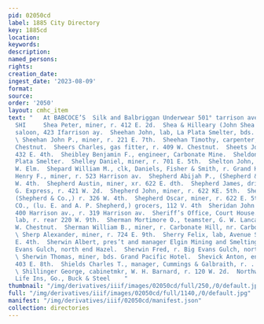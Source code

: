 ```yaml
---
pid: 02050cd
label: 1885 City Directory
key: 1885cd
location: 
keywords: 
description: 
named_persons: 
rights: 
creation_date: 
ingest_date: '2023-08-09'
format: 
source: 
order: '2050'
layout: cmhc_item
text: "   At BABCOCE’S  Silk and Balbriggan Underwear 501° tarrison ave.  SHE 219
  SHI     Shea Peter, miner, r. 412 E. 2d.  Shea & Hilleary (John Shea and J. H. Hilleary,)
  saloon, 423 Ifarrison ay.  Sheehan John, lab, La Plata Smelter, bds. 1401 N. Poplar.
  \ Sheehan John P., miner, r. 221 E. 7th.  Sheehan Timothy, carpenter, bds. 418 W.
  Chestnut.  Sheers Charles, gas fitter, r. 409 W. Chestnut.  Sheets John, lab, r.
  432 E. 4th.  Sheibley Benjamin F., engineer, Carbonate Mine.  Sheldon J., lab, La
  Plata Smelter.  Shelley Daniel, miner, r. 701 E. 5th.  Shelton John, miner, r. 805
  W. Elm.  Shepard William M., clk, Daniels, Fisher & Smith, r. Grand Hotel.  Sheparson
  Henry F., miner, r. 523 Harrison av.  Shepherd Abijah P., (Shepherd & Co.,) r. 326
  W. 4th.  Shepherd Austin, miner, xr. 622 E. dth.  Shepherd James, driver, D. & R.
  G. Express, r. 421 W. 2d.  Shepherd John, miner, r. 622 KE. 5th.  Shepherd L. Edward,
  (Shepherd & Co.,) r. 326 W. 4th.  Shepherd Oscar, miner, r. 622 E. 5th.  s ee &
  CO., (lu. E. and A. P. Shepherd,) grocers, 112 V. 4th  Sheridan John A., mining,
  400 Harrison av., r. 319 Harrison av.  Sheriff’s Office, Court House.  Sherman Luther,
  lab, r. rear 220 W. 9th.  Sherman Mortimore O., teamster, G. W. Lancaster, r. 412
  W. Chestnut.  Sherman William B., miner, r. Carbonate Hill, nr. Carbonate Mine.
  \ Sherp Alexander, miner, r. 724 E. 9th.  Sherry Felix, lab, Avenue Stables, 111
  E. 4th.  Sherwin Albert, pres’t and manager Elgin Mining and Smelting Co., r. Big
  Evans Gulch, north end Hazel.  Sherwin Fred, r. Big Evans Gulch, north end Hazel.
  \ Sherwin Thomas, miner, bds. Grand Pacific Hotel.  Shevick Anton, engineer, r.
  403 E. 8th.  Shields Charles T., manager, Cummings & Galbraith, r. . 208 W. 2d.
  \ Shillinger George, cabinetmkr, W. H. Barnard, r. 120 W. 2d.  Northwestern Mutual
  Life Ins, Go., Buck & Steel    "
thumbnail: "/img/derivatives/iiif/images/02050cd/full/250,/0/default.jpg"
full: "/img/derivatives/iiif/images/02050cd/full/1140,/0/default.jpg"
manifest: "/img/derivatives/iiif/02050cd/manifest.json"
collection: directories
---
```

